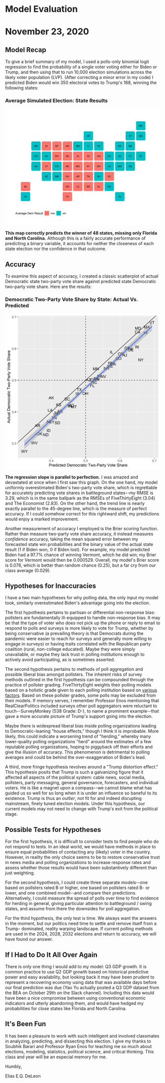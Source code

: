 # Model Evaluation

# November 23, 2020



## Model Recap


To give a brief summary of my model, I used a polls-only binomial logit
regression to find the probability of a single voter voting either for Biden or
Trump, and then using that to run 10,000 election simulations across the likely
voter population (LVP). (After correcting a minor error in my code) I predicted
Biden would win 350 electoral votes to Trump's 188, winning the following states:


### Average Simulated Election: State Results

![Average Election](../figures/eval/avg_elxn.png)


**This map correctly predicts the winner of 48 states, missing only Florida**
**and North Carolina.** Although this is a fairly accurate performance of
predicting a binary variable, it accounts for neither the closeness of each state
election nor the confidence in that outcome.



## Accuracy


To examine this aspect of accuracy, I created a classic scatterplot of actual
Democratic state two-party vote share against predicted state Democratic
two-party vote share. Here are the results:


### Democratic Two-Party Vote Share by State: Actual Vs. Predicted

![Actual Against Predicted](../figures/eval/act_pred_scatter.png)


**The regression slope is parallel to perfection.** I was amazed and devastated
at once when I first saw this graph. On the one hand, my model uniformly
overestimated Biden's two-party vote share, which is regrettable for accurately
predicting vote shares in battleground states--my RMSE is 3.29, which is in
the same ballpark as the RMSEs of FiveThirtyEight (3.04) and The Economist
(2.83). On the other hand, the trend line is nearly exactly parallel to the
45-degree line, which is the measure of perfect accuracy. If I could somehow
correct for this rightward shift, my predictions would enjoy a marked
improvement.

Another measurement of accuracy I employed is the Brier scoring function. Rather
than measure two-party vote share accuracy, it instead measures *confidence*
accuracy, taking the mean squared error between my forecasted state win
probabilities and the binary value of the actual state result (1 if Biden won,
0 if Biden lost). For example, my model predicted Biden had a 97.7% chance of
winning Vermont, which he did win; my Brier score for Vermont would then be
0.000529. Overall, my model's Brier score is 0.076, which is better than random
chance (0.25), but a far cry from our class average (0.029).



## Hypotheses for Inaccuracies


I have a two main hypotheses for why polling data, the only input my model took,
similarly overestimated Biden's advantage going into the election.

The first hypothesis pertains to partisan or differential non-response bias:
pollsters are fundamentally ill-equipped to handle non-response bias. It may be
that the type of voter who does not pick up the phone or reply to email to
respond to polls and surveys is more likely to vote for Trump, whether by being
conservative (a prevailing theory is that Democrats during the pandemic were
easier to reach for surveys and generally more willing to engage in surveys) or
having traits correlated with the Republican party coalition (rural, non-college
educated). Maybe they were simply unavailable, or maybe they lack trust in
polling institutions enough to actively avoid participating, as is sometimes
asserted.

The second hypothesis pertains to methods of poll aggregation and possible
liberal bias amongst pollsters. The inherent risks of survey methods outlined in
the first hypothesis can be compounded through the practice of pollster grading.
FiveThirtyEight weights their polling models based on a holistic grade given to
each polling institution based on [various factors](https://fivethirtyeight.com/features/how-fivethirtyeight-calculates-pollster-ratings/).
Based on these pollster grades, some polls may be excluded from their models. If
memory serves, I remember Professor Enos mentioning that RealClearPolitics
included surveys other poll aggregators were reluctant to touch--SurveyMonkey
(538 Grade: D-), to name a prominent example--that gave a more accurate picture
of Trump's support going into the election.

Maybe there is widespread liberal bias inside polling organizations leading to
Democratic-leaning "house effects," though I think it is improbable. More
likely, this could indicate a worsening trend of "herding," whereby many
lower-quality polling organizations "herd" around the estimates of a few
reputable polling organizations, hoping to piggyback off their efforts and give
the illusion of accuracy. This phenomenon is detrimental to polling averages and
could be behind the over-exaggeration of Biden's lead.

A third, more fringe hypothesis revolves around a "Trump distortion effect."
This hypothesis posits that Trump is such a galvanizing figure that it affected
all aspects of the political system: cable news, social media, pollsters,
party messaging, general governance, forecasters, and individual voters. He is
like a magnet upon a compass--we cannot blame what has guided us so well for so
long when it is under an influence so baneful to its existence. Trump is thus an
*outlier*, not fit for and indeed disrupting mainstream, finely tuned election
models. Under this hypothesis, our current models may not need to change with
Trump's exit from the political stage.



## Possible Tests for Hypotheses


For the first hypothesis, it is difficult to consider tests to find people who
do not respond to tests. In an ideal world, we would have methods in place to
ensure equal probabilities of contacting any (likely) voter in the country.
However, in reality the only choice seems to be to restore conservative trust in
news media and polling organizations to increase response rates and assess
whether those results would have been substantively different than just
weighting.

For the second hypothesis, I could create three separate models--one based on
pollsters rated B or higher, one based on pollsters rated B- or lower, and one
combined model--and compare their predictions. Alternatively, I could measure
the spread of polls over time to find evidence for herding in general, giving
particular attention to battleground / swing states, and assume from there the
downsides for poll aggregation.

For the third hypothesis, the only test is time. We always want the answers in
the moment, but our politics need time to settle and remove itself from a Trump-
dominated, reality warping landscape. If current polling methods are used in
the 2024, 2028, 2032 elections and return to accuracy, we will have found our
answer.



## If I Had to Do It All Over Again


There is only one thing I would add to my model: Q3 GDP growth. It is common
practice to use Q2 GDP growth based on historical predictive power and easy
availability, but looking back it may have been prudent to represent a
recovering economy using data that was available days before our final
prediction was due (Yao Yu actually posted a Q3 GDP dataset from the BEA on
October 29th on the Slack channel). Including this data would have been a nice
compromise between using conventional economic indicators and utterly abandoning
them, and would have hedged my probabilities for close states like Florida and
North Carolina.



## It's Been Fun


It has been a pleasure to work with such intelligent and involved classmates in
analyzing, predicting, and dissecting this election. I give my thanks to Soubhik
Barari and Professor Ryan Enos for teaching me so much about elections,
modeling, statistics, political science, and critical thinking. This class and
year will be an especial memory for me.



Humbly,

Elias E.Q. DeLeon
